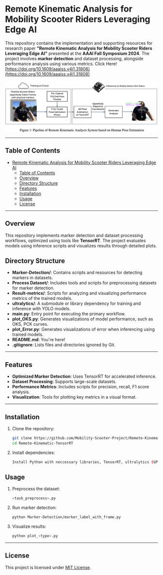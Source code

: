 
# Remote Kinematic Analysis for Mobility Scooter Riders Leveraging Edge AI

This repository contains the implementation and supporting resources for research paper **"Remote Kinematic Analysis for Mobility Scooter Riders Leveraging Edge AI"** presented at the **AAAI Fall Symposium 2024**. The project involves **marker detection** and dataset processing, alongside performance analysis using various metrics. Click Here! [https://doi.org/10.1609/aaaiss.v4i1.31808](https://doi.org/10.1609/aaaiss.v4i1.31808)

![Paper Pipeline](./assets/pipeline.png)

---

## Table of Contents
- [Remote Kinematic Analysis for Mobility Scooter Riders Leveraging Edge AI](#remote-kinematic-analysis-for-mobility-scooter-riders-leveraging-edge-ai)
  - [Table of Contents](#table-of-contents)
  - [Overview](#overview)
  - [Directory Structure](#directory-structure)
  - [Features](#features)
  - [Installation](#installation)
  - [Usage](#usage)
  - [License](#license)

---

## Overview

This repository implements marker detection and dataset processing workflows, optimized using tools like **TensorRT**. The project evaluates models using inference scripts and visualizes results through detailed plots.



## Directory Structure

- **Marker-Detection/**: Contains scripts and resources for detecting markers in datasets.
- **Process Dataset/**: Includes tools and scripts for preprocessing datasets for marker detection.
- **Result-metrics/**: Scripts for analyzing and visualizing performance metrics of the trained models.
- **ultralytics/**: A submodule or library dependency for training and inference with YOLO models.
- **main.py**: Entry point for executing the primary workflow.
- **plot_OKS.py**: Generates visualizations of model performance, such as OKS, PCK curves.
- **plot_Error.py**: Generates visualizations of error when inferencing using trained models.
- **README.md**: You're here!
- **.gitignore**: Lists files and directories ignored by Git.

---

## Features

- **Optimized Marker Detection**: Uses TensorRT for accelerated inference.
- **Dataset Processing**: Supports large-scale datasets.
- **Performance Metrics**: Includes scripts for precision, recall, F1 score analysis.
- **Visualization**: Tools for plotting key metrics in a visual format.

---

## Installation

1. Clone the repository:
   ```bash
   git clone https://github.com/Mobility-Scooter-Project/Remote-Kinematic-TensorRT.git
   cd Remote-Kinematic-TensorRT
   ```

2. Install dependencies:
   ```bash
   Install Python with neccessary libraries, TensorRT, ultralytics (GPU supported)
   ```

## Usage

1. Preprocess the dataset:
   ```bash
   <task_preprocess>.py
   ```

2. Run marker detection:
   ```bash
   python Marker-Detection/marker_label_with_frame.py 
   ```
3. Visualize results:
   ```bash
   python plot_<type>.py
   ```

---

## License

This project is licensed under [MIT License](LICENSE).
